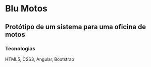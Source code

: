 # Blu Motos

## Protótipo de um sistema para uma oficina de motos

### Tecnologias 
HTML5, CSS3, Angular, Bootstrap
